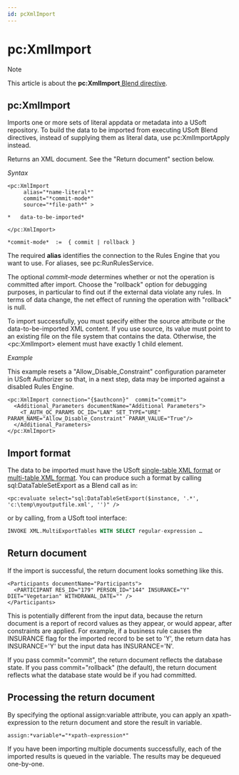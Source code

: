 ```yaml
---
id: pcXmlImport
---
```


# pc:XmlImport



> [!NOTE]
> This article is about the **pc:XmlImport**[ Blend directive](/docs/Repositories/Blend%20directives).

## **pc:XmlImport**

Imports one or more sets of literal appdata or metadata into a USoft repository. To build the data to be imported from executing USoft Blend directives, instead of supplying them as literal data, use pc:XmlImportApply instead.

Returns an XML document. See the "Return document" section below.

*Syntax*

```
<pc:XmlImport
     alias="*name-literal*"
     commit="*commit-mode*"
     source="*file-path*" >

*   data-to-be-imported*

</pc:XmlImport>

*commit-mode*  :=  { commit | rollback }
```

The required **alias** identifies the connection to the Rules Engine that you want to use. For aliases, see pc:RunRulesService.

The optional *commit-mode* determines whether or not the operation is committed after import. Choose the "rollback" option for debugging purposes, in particular to find out if the external data violate any rules. In terms of data change, the net effect of running the operation with "rollback" is null.

To import successfully, you must specify either the source attribute or the data-to-be-imported XML content. If you use source, its value must point to an existing file on the file system that contains the data. Otherwise, the \<pc:XmlImport> element must have exactly 1 child element.

*Example*

This example resets a "Allow_Disable_Constraint" configuration parameter in USoft Authorizer so that, in a next step, data may be imported against a disabled Rules Engine.

```language-xml
<pc:XmlImport connection="{$authconn}"  commit="commit">
  <Additional_Parameters documentName="Additional Parameters">
    <T_AUTH_OC_PARAMS OC_ID="LAN" SET_TYPE="URE" PARAM_NAME="Allow_Disable_Constraint" PARAM_VALUE="True"/>
  </Additional_Parameters>
</pc:XmlImport>
```

## Import format

The data to be imported must have the USoft [single-table XML format](/docs/Repositories/USoft%20XML%20formats/XML%20singletable%20document%20format.md) or [multi-table XML format](/docs/Repositories/USoft%20XML%20formats/XML%20multitable%20document%20format.md). You can produce such a format by calling sql:DataTableSetExport as a Blend call as in:

```
<pc:evaluate select="sql:DataTableSetExport($instance, '.*', 'c:\temp\myoutputfile.xml', '')" />
```

or by calling, from a USoft tool interface:

```sql
INVOKE XML.MultiExportTables WITH SELECT regular-expression …
```

## Return document

If the import is successful, the return document looks something like this.

```language-xml
<Participants documentName="Participants">
  <PARTICIPANT RES_ID="179" PERSON_ID="144" INSURANCE="Y" DIET="Vegetarian" WITHDRAWAL_DATE="" />
</Participants>
```

This is potentially different from the input data, because the return document is a report of record values as they appear, or would appear, after constraints are applied. For example, if a business rule causes the INSURANCE flag for the imported record to be set to 'Y', the return data has INSURANCE='Y' but the input data has INSURANCE='N'.

If you pass commit="commit", the return document reflects the database state. If you pass commit="rollback" (the default), the return document reflects what the database state would be if you had committed.

## Processing the return document

By specifying the optional assign:variable attribute, you can apply an xpath-expression to the return document and store the result in variable.

```
assign:*variable*="*xpath-expression*"
```

If you have been importing multiple documents successfully, each of the imported results is queued in the variable. The results may be dequeued one-by-one.

 